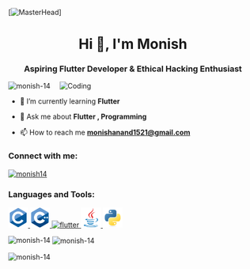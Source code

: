 [![MasterHead](https://miro.medium.com/v2/resize:fit:3200/1*vkfI4nFNheC5v0p7wzDtGg.gif)]

<h1 align="center">Hi 👋, I'm Monish</h1>
<h3 align="center">Aspiring Flutter Developer & Ethical Hacking Enthusiast</h3>
<img align="right" alt="Coding" width="400" src="https://user-images.githubusercontent.com/75851313/151668395-5591532b-28da-46a6-9476-7c9694bcb60e.gif">

<p align="left"> <img src="https://komarev.com/ghpvc/?username=monish-14&label=Profile%20views&color=0e75b6&style=flat" alt="monish-14" /> </p>

- 🌱 I’m currently learning **Flutter**

- 💬 Ask me about **Flutter , Programming**

- 📫 How to reach me **monishanand1521@gmail.com**

<h3 align="left">Connect with me:</h3>
<p align="left">
<a href="https://linkedin.com/in/monish14" target="blank"><img align="center" src="https://raw.githubusercontent.com/rahuldkjain/github-profile-readme-generator/master/src/images/icons/Social/linked-in-alt.svg" alt="monish14" height="30" width="40" /></a>
</p>

<h3 align="left">Languages and Tools:</h3>
<p align="left"> <a href="https://www.cprogramming.com/" target="_blank" rel="noreferrer"> <img src="https://raw.githubusercontent.com/devicons/devicon/master/icons/c/c-original.svg" alt="c" width="40" height="40"/> </a> <a href="https://www.w3schools.com/cpp/" target="_blank" rel="noreferrer"> <img src="https://raw.githubusercontent.com/devicons/devicon/master/icons/cplusplus/cplusplus-original.svg" alt="cplusplus" width="40" height="40"/> </a> <a href="https://flutter.dev" target="_blank" rel="noreferrer"> <img src="https://www.vectorlogo.zone/logos/flutterio/flutterio-icon.svg" alt="flutter" width="40" height="40"/> </a> <a href="https://www.java.com" target="_blank" rel="noreferrer"> <img src="https://raw.githubusercontent.com/devicons/devicon/master/icons/java/java-original.svg" alt="java" width="40" height="40"/> </a> <a href="https://www.python.org" target="_blank" rel="noreferrer"> <img src="https://raw.githubusercontent.com/devicons/devicon/master/icons/python/python-original.svg" alt="python" width="40" height="40"/> </a> </p>

<p><img align="left" src="https://github-readme-stats.vercel.app/api/top-langs?username=monish-14&show_icons=true&locale=en&layout=compact" alt="monish-14" /></p>

<p>&nbsp;<img align="center" src="https://github-readme-stats.vercel.app/api?username=monish-14&show_icons=true&locale=en" alt="monish-14" /></p>

<p><img align="center" src="https://github-readme-streak-stats.herokuapp.com/?user=monish-14&" alt="monish-14" /></p>
